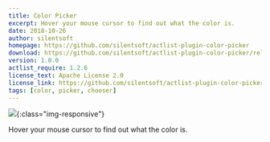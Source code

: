 ```yaml
---
title: Color Picker
excerpt: Hover your mouse cursor to find out what the color is.
date: 2018-10-26
author: silentsoft
homepage: https://github.com/silentsoft/actlist-plugin-color-picker
download: https://github.com/silentsoft/actlist-plugin-color-picker/releases/download/v1.0.0/color-picker-1.0.0.jar
version: 1.0.0
actlist_require: 1.2.6
license_text: Apache License 2.0
license_link: https://github.com/silentsoft/actlist-plugin-color-picker/blob/master/LICENSE.txt
tags: [color, picker, chooser]
---
```


![](http://actlist.silentsoft.org/img/preview.png){:class="img-responsive"}

Hover your mouse cursor to find out what the color is.